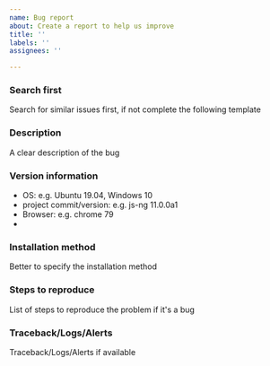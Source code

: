 ```yaml
---
name: Bug report
about: Create a report to help us improve
title: ''
labels: ''
assignees: ''

---
```

### Search first

Search for similar issues first, if not complete the following template

### Description

A clear description of the bug

### Version information

* OS: e.g. Ubuntu 19.04, Windows 10
* project commit/version: e.g. js-ng 11.0.0a1
* Browser: e.g. chrome 79
*
### Installation method

Better to specify the installation method

### Steps to reproduce

List of steps to reproduce the problem if it's a bug

### Traceback/Logs/Alerts

Traceback/Logs/Alerts if available
